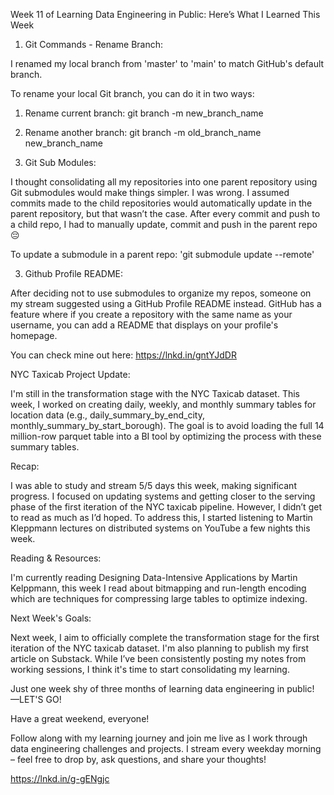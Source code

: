 Week 11 of Learning Data Engineering in Public: Here’s What I Learned This Week



1. Git Commands - Rename Branch:



I renamed my local branch from 'master' to 'main' to match GitHub's default branch.



To rename your local Git branch, you can do it in two ways:

1. Rename current branch: git branch -m new_branch_name

2. Rename another branch: git branch -m old_branch_name new_branch_name



2. Git Sub Modules:



I thought consolidating all my repositories into one parent repository using Git submodules would make things simpler. I was wrong. I assumed commits made to the child repositories would automatically update in the parent repository, but that wasn’t the case. After every commit and push to a child repo, I had to manually update, commit and push in the parent repo 😔



To update a submodule in a parent repo: 'git submodule update --remote'



3. Github Profile README:



After deciding not to use submodules to organize my repos, someone on my stream suggested using a GitHub Profile README instead. GitHub has a feature where if you create a repository with the same name as your username, you can add a README that displays on your profile's homepage.



You can check mine out here: https://lnkd.in/gntYJdDR



NYC Taxicab Project Update:



I'm still in the transformation stage with the NYC Taxicab dataset. This week, I worked on creating daily, weekly, and monthly summary tables for location data (e.g., daily_summary_by_end_city, monthly_summary_by_start_borough). The goal is to avoid loading the full 14 million-row parquet table into a BI tool by optimizing the process with these summary tables.



Recap:



I was able to study and stream 5/5 days this week, making significant progress. I focused on updating systems and getting closer to the serving phase of the first iteration of the NYC taxicab pipeline. However, I didn’t get to read as much as I’d hoped. To address this, I started listening to Martin Kleppmann lectures on distributed systems on YouTube a few nights this week.



Reading & Resources:



I'm currently reading Designing Data-Intensive Applications by Martin Kelppmann, this week I read about bitmapping and run-length encoding which are techniques for compressing large tables to optimize indexing.



Next Week's Goals:



Next week, I aim to officially complete the transformation stage for the first iteration of the NYC taxicab dataset. I'm also planning to publish my first article on Substack. While I’ve been consistently posting my notes from working sessions, I think it's time to start consolidating my learning.



Just one week shy of three months of learning data engineering in public! —LET'S GO!



Have a great weekend, everyone!



Follow along with my learning journey and join me live as I work through data engineering challenges and projects. I stream every weekday morning – feel free to drop by, ask questions, and share your thoughts!



https://lnkd.in/g-gENgjc